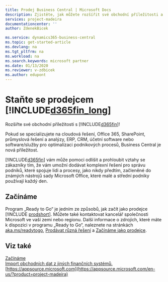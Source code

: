 ```yaml
---
title: Prodej Business Central | Microsoft Docs
description: Zjistěte, jak můžete rozšířit své obchodní příležitosti a stát se partnerem společnosti Microsoft a distributorem produktu Business Central.
services: project-madeira
documentationcenter: ''
author: ZdenekBicek

ms.service: dynamics365-business-central
ms.topic: get-started-article
ms.devlang: na
ms.tgt_pltfrm: na
ms.workload: na
ms.search.keywords: microsoft partner
ms.date: 01/13/2020
ms.reviewer: v-zdbicek
ms.author: edupont
---
```

# Staňte se prodejcem [!INCLUDE[d365fin_long](includes/d365fin_long_md.md)]

Rozšiřte své obchodní příležitosti s [!INCLUDE[d365fin](includes/d365fin_md.md)]!

Pokud se specializujete na cloudová řešení, Office 365, SharePoint, průmyslová řešení a analýzy, ERP, CRM, účetní software nebo software/služby pro optimalizaci podnikových procesů, Business Central je nová příležitost.

[!INCLUDE[d365fin](includes/d365fin_md.md)] vám může pomoci odlišit a prohloubit vztahy se zákazníky tím, že vám umožní dodávat komplexní řešení pro správu podniků, které spojuje lidi a procesy, jako nikdy předtím, začleněné do známých nástrojů sady Microsoft Office, které malé a střední podniky používají každý den.

## Začínáme

Program „Ready to Go“ je jedním ze způsobů, jak začít jako prodejce [!INCLUDE [prodshort](includes/prodshort.md)]. Můžete také kontaktovat kancelář společnosti Microsoft ve vaší zemi nebo regionu. Další informace o zdrojích, které máte k dispozici v programu „Ready to Go“, naleznete na stránkách [aka.ms/readytogo](https://aka.ms/readytogo), [Prodávat různá řešení](/dynamics365/business-central/dev-itpro/developer/readiness/readiness-reseller) a [Začínáme jako prodejce](/dynamics365/business-central/dev-itpro/index#get-started-as-a-reseller).

## Viz také

[Začínáme](product-get-started.md)  
[Import obchodních dat z jiných finančních systémů.](across-import-data-configuration-packages.md)  
[https://appsource.microsoft.com](https://appsource.microsoft.com/en-us/?product=project-madeira)
